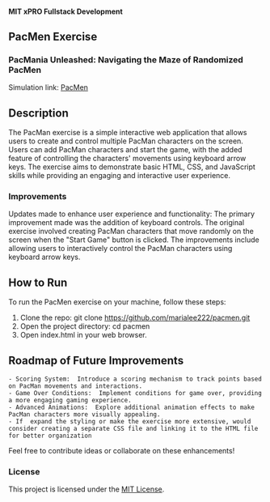 #### MIT xPRO Fullstack Development
## PacMen Exercise
### PacMania Unleashed: Navigating the Maze of Randomized PacMen
Simulation link: [PacMen](https://marialee222.github.io/pacmen/)

## Description
The PacMan exercise is a simple interactive web application that allows users to create and control multiple PacMan characters on the screen. Users can add PacMan characters and start the game, with the added feature of controlling the characters' movements using keyboard arrow keys. The exercise aims to demonstrate basic HTML, CSS, and JavaScript skills while providing an engaging and interactive user experience.

### Improvements
Updates made to enhance user experience and functionality:
The primary improvement made was the addition of keyboard controls. The original exercise involved creating PacMan characters that move randomly on the screen when the "Start Game" button is clicked. The improvements include allowing users to interactively control the PacMan characters using keyboard arrow keys.
	
## How to Run
To run the PacMen exercise on your machine, follow these steps:
1. Clone the repo: git clone https://github.com/marialee222/pacmen.git
2. Open the project directory: cd pacmen
3. Open index.html in your web browser.

## Roadmap of Future Improvements
	- Scoring System:  Introduce a scoring mechanism to track points based on PacMan movements and interactions.
	- Game Over Conditions:  Implement conditions for game over, providing a more engaging gaming experience.
	- Advanced Animations:  Explore additional animation effects to make PacMan characters more visually appealing.
	- If  expand the styling or make the exercise more extensive, would consider creating a separate CSS file and linking it to the HTML file for better organization
	
Feel free to contribute ideas or collaborate on these enhancements!

### License
This project is licensed under the [MIT License](https://opensource.org/licenses/MIT).

